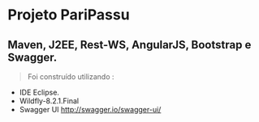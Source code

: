 Projeto PariPassu
=
Maven, J2EE, Rest-WS, AngularJS, Bootstrap e Swagger.
-

> Foi construído utilizando :
 - IDE Eclipse.
 - Wildfly-8.2.1.Final
 - Swagger UI http://swagger.io/swagger-ui/
